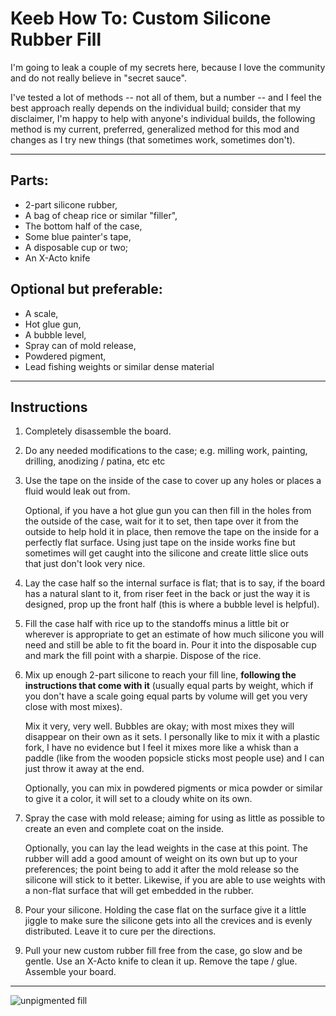 # Keeb How To: Custom Silicone Rubber Fill

I'm going to leak a couple of my secrets here, because I love the community and do not really believe in "secret sauce". 

I've tested a lot of methods -- not all of them, but a number -- and I feel the best approach really depends on the individual build; consider that my disclaimer, I'm happy to help with anyone's individual builds, the following method is my current, preferred, generalized method for this mod and changes as I try new things (that sometimes work, sometimes don't). 

----

## Parts:

* 2-part silicone rubber, 
* A bag of cheap rice or similar "filler", 
* The bottom half of the case, 
* Some blue painter's tape, 
* A disposable cup or two; 
* An X-Acto knife

## Optional but preferable:

* A scale, 
* Hot glue gun,
* A bubble level,
* Spray can of mold release,
* Powdered pigment,
* Lead fishing weights or similar dense material

---

## Instructions

1) Completely disassemble the board.

2) Do any needed modifications to the case; e.g. milling work, painting, drilling, anodizing / patina, etc etc

3. Use the tape on the inside of the case to cover up any holes or places a fluid would leak out from. 

   Optional, if you have a hot glue gun you can then fill in the holes from the outside of the case, wait for it to set, then tape over it from the outside to help hold it in place, then remove the tape on the inside for a perfectly flat surface. Using just tape on the inside works fine but sometimes will get caught into the silicone and create little slice outs that just don't look very nice.

4) Lay the case half so the internal surface is flat; that is to say, if the board has a natural slant to it, from riser feet in the back or just the way it is designed, prop up the front half (this is where a bubble level is helpful).

5) Fill the case half with rice up to the standoffs minus a little bit or wherever is appropriate to get an estimate of how much silicone you will need and still be able to fit the board in. Pour it into the disposable cup and mark the fill point with a sharpie. Dispose of the rice.

6. Mix up enough 2-part silicone to reach your fill line, **following the instructions that come with it** (usually equal parts by weight, which if you don't have a scale going equal parts by volume will get you very close with most mixes). 

   Mix it very, very well. Bubbles are okay; with most mixes they will disappear on their own as it sets. I personally like to mix it with a plastic fork, I have no evidence but I feel it mixes more like a whisk than a paddle (like from the wooden popsicle sticks most people use) and I can just throw it away at the end.

   Optionally, you can mix in powdered pigments or mica powder or similar to give it a color, it will set to a cloudy white on its own.

7. Spray the case with mold release; aiming for using as little as possible to create an even and complete coat on the inside. 

   Optionally, you can lay the lead weights in the case at this point. The rubber will add a good amount of weight on its own but up to your preferences; the point being to add it after the mold release so the silicone will stick to it better. Likewise, if you are able to use weights with a non-flat surface that will get embedded in the rubber. 

8) Pour your silicone. Holding the case flat on the surface give it a little jiggle to make sure the silicone gets into all the crevices and is evenly distributed. Leave it to cure per the directions.

9) Pull your new custom rubber fill free from the case, go slow and be gentle. Use an X-Acto knife to clean it up. Remove the tape / glue. Assemble your board.

---

![unpigmented fill](https://github.com/EanNewton/Awesome-Keebs/blob/main/images/IMG_2947.jpg)
